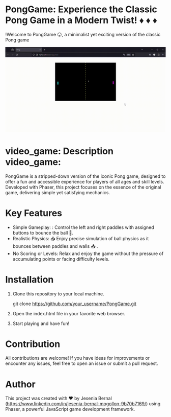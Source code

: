 # PongGame: Experience the Classic Pong Game in a Modern Twist! :diamonds: :diamonds: :diamonds:


!Welcome to PongGame :stuck_out_tongue:, a minimalist yet exciting version of the classic Pong game 

![Pong](assets/GifPong.gif)

# video_game: Description video_game:

PongGame is a stripped-down version of the iconic Pong game, designed to offer a fun and accessible experience for players of all ages and skill levels. Developed with Phaser, this project focuses on the essence of the original game, delivering simple yet satisfying mechanics.

# Key Features
- Simple Gameplay: : Control the left and right paddles with assigned buttons to bounce the ball :red_circle:.
- Realistic Physics: :inbox_tray: Enjoy precise simulation of ball physics as it bounces between paddles and walls :inbox_tray: .
- No Scoring or Levels: Relax and enjoy the game without the pressure of accumulating points or facing difficulty levels.

# Installation
1. Clone this repository to your local machine.
   
    git clone https://github.com/your_username/PongGame.git

2. Open the index.html file in your favorite web browser.
3. Start playing and have fun!

# Contribution
All contributions are welcome! If you have ideas for improvements or encounter any issues, feel free to open an issue or submit a pull request.

# Author
This project was created with ❤️ by Jesenia Bernal (https://www.linkedin.com/in/jesenia-bernal-mogollon-9b70b7169/)  using Phaser, a powerful JavaScript game development framework.
